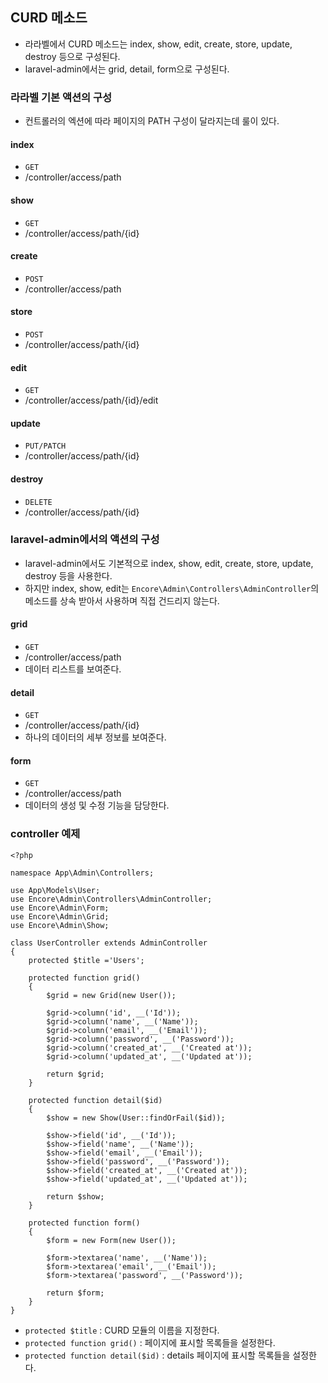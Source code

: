 ## CURD 메소드
- 라라벨에서 CURD 메소드는 index, show, edit, create, store, update, destroy 등으로 구성된다.
- laravel-admin에서는 grid, detail, form으로 구성된다.

### 라라벨 기본 액션의 구성
- 컨트롤러의 엑션에 따라 페이지의 PATH 구성이 달라지는데 룰이 있다.

#### index
- `GET` 
- /controller/access/path

#### show
- `GET`
- /controller/access/path/{id}

#### create
- `POST`
- /controller/access/path

#### store
- `POST`
- /controller/access/path/{id}

#### edit
- `GET`
- /controller/access/path/{id}/edit

#### update
- `PUT/PATCH` 
- /controller/access/path/{id}

#### destroy
- `DELETE`
- /controller/access/path/{id}

### laravel-admin에서의 액션의 구성
- laravel-admin에서도 기본적으로 index, show, edit, create, store, update, destroy 등을 사용한다.
- 하지만 index, show, edit는 `Encore\Admin\Controllers\AdminController`의 메소드를 상속 받아서 사용하며 직접 건드리지 않는다.

#### grid
- `GET`
- /controller/access/path
- 데이터 리스트를 보여준다.

#### detail
- `GET`
- /controller/access/path/{id}
- 하나의 데이터의 세부 정보를 보여준다.

#### form
- `GET`
- /controller/access/path
- 데이터의 생성 및 수정 기능을 담당한다.

### controller 예제
```
<?php

namespace App\Admin\Controllers;

use App\Models\User;
use Encore\Admin\Controllers\AdminController;
use Encore\Admin\Form;
use Encore\Admin\Grid;
use Encore\Admin\Show;

class UserController extends AdminController
{
    protected $title ='Users';

    protected function grid()
    {
        $grid = new Grid(new User());

        $grid->column('id', __('Id'));
        $grid->column('name', __('Name'));
        $grid->column('email', __('Email'));
        $grid->column('password', __('Password'));
        $grid->column('created_at', __('Created at'));
        $grid->column('updated_at', __('Updated at'));

        return $grid;
    }

    protected function detail($id)
    {
        $show = new Show(User::findOrFail($id));

        $show->field('id', __('Id'));
        $show->field('name', __('Name'));
        $show->field('email', __('Email'));
        $show->field('password', __('Password'));
        $show->field('created_at', __('Created at'));
        $show->field('updated_at', __('Updated at'));

        return $show;
    }

    protected function form()
    {
        $form = new Form(new User());

        $form->textarea('name', __('Name'));
        $form->textarea('email', __('Email'));
        $form->textarea('password', __('Password'));

        return $form;
    }
}
```
- `protected $title` : CURD 모듈의 이름을 지정한다.
- `protected function grid()` : 페이지에 표시할 목록들을 설정한다.
- `protected function detail($id)` : details 페이지에 표시할 목록들을 설정한다.


